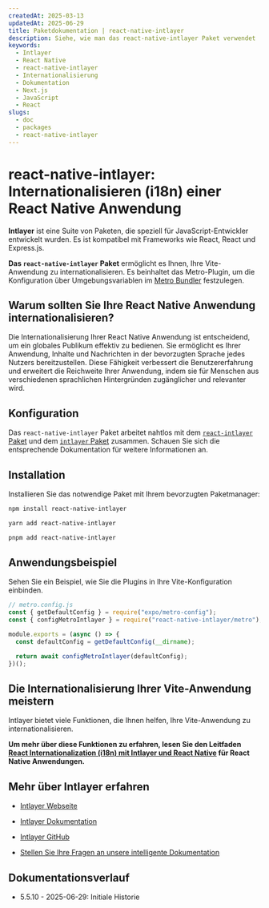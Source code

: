 ```yaml
---
createdAt: 2025-03-13
updatedAt: 2025-06-29
title: Paketdokumentation | react-native-intlayer
description: Siehe, wie man das react-native-intlayer Paket verwendet
keywords:
  - Intlayer
  - React Native
  - react-native-intlayer
  - Internationalisierung
  - Dokumentation
  - Next.js
  - JavaScript
  - React
slugs:
  - doc
  - packages
  - react-native-intlayer
---
```


# react-native-intlayer: Internationalisieren (i18n) einer React Native Anwendung

**Intlayer** ist eine Suite von Paketen, die speziell für JavaScript-Entwickler entwickelt wurden. Es ist kompatibel mit Frameworks wie React, React und Express.js.

**Das `react-native-intlayer` Paket** ermöglicht es Ihnen, Ihre Vite-Anwendung zu internationalisieren. Es beinhaltet das Metro-Plugin, um die Konfiguration über Umgebungsvariablen im [Metro Bundler](https://docs.expo.dev/guides/customizing-metro/) festzulegen.

## Warum sollten Sie Ihre React Native Anwendung internationalisieren?

Die Internationalisierung Ihrer React Native Anwendung ist entscheidend, um ein globales Publikum effektiv zu bedienen. Sie ermöglicht es Ihrer Anwendung, Inhalte und Nachrichten in der bevorzugten Sprache jedes Nutzers bereitzustellen. Diese Fähigkeit verbessert die Benutzererfahrung und erweitert die Reichweite Ihrer Anwendung, indem sie für Menschen aus verschiedenen sprachlichen Hintergründen zugänglicher und relevanter wird.

## Konfiguration

Das `react-native-intlayer` Paket arbeitet nahtlos mit dem [`react-intlayer` Paket](https://github.com/aymericzip/intlayer/blob/main/docs/docs/de/packages/react-intlayer/index.md) und dem [`intlayer` Paket](https://github.com/aymericzip/intlayer/blob/main/docs/docs/de/packages/intlayer/index.md) zusammen. Schauen Sie sich die entsprechende Dokumentation für weitere Informationen an.

## Installation

Installieren Sie das notwendige Paket mit Ihrem bevorzugten Paketmanager:

```bash packageManager="npm"
npm install react-native-intlayer
```

```bash packageManager="yarn"
yarn add react-native-intlayer
```

```bash packageManager="pnpm"
pnpm add react-native-intlayer
```

## Anwendungsbeispiel

Sehen Sie ein Beispiel, wie Sie die Plugins in Ihre Vite-Konfiguration einbinden.

```js
// metro.config.js
const { getDefaultConfig } = require("expo/metro-config");
const { configMetroIntlayer } = require("react-native-intlayer/metro");

module.exports = (async () => {
  const defaultConfig = getDefaultConfig(__dirname);

  return await configMetroIntlayer(defaultConfig);
})();
```

## Die Internationalisierung Ihrer Vite-Anwendung meistern

Intlayer bietet viele Funktionen, die Ihnen helfen, Ihre Vite-Anwendung zu internationalisieren.

**Um mehr über diese Funktionen zu erfahren, lesen Sie den Leitfaden [React Internationalization (i18n) mit Intlayer und React Native](https://github.com/aymericzip/intlayer/blob/main/docs/docs/de/intlayer_with_react_native+expo.md) für React Native Anwendungen.**

## Mehr über Intlayer erfahren

- [Intlayer Webseite](https://intlayer.org)
- [Intlayer Dokumentation](https://intlayer.org/doc)
- [Intlayer GitHub](https://github.com/aymericzip/intlayer)

- [Stellen Sie Ihre Fragen an unsere intelligente Dokumentation](https://intlayer.org/docchat)

## Dokumentationsverlauf

- 5.5.10 - 2025-06-29: Initiale Historie
